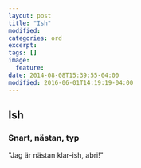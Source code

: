 ```yaml
---
layout: post
title: "Ish"
modified:
categories: ord
excerpt:
tags: []
image:
  feature:
date: 2014-08-08T15:39:55-04:00
modified: 2016-06-01T14:19:19-04:00
---
```


## Ish

### Snart, nästan, typ  

"Jag är nästan klar-ish, abri!"
